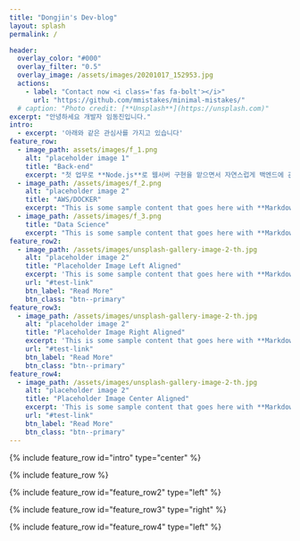 ```yaml
---
title: "Dongjin's Dev-blog"
layout: splash
permalink: /

header:
  overlay_color: "#000"
  overlay_filter: "0.5"
  overlay_image: /assets/images/20201017_152953.jpg
  actions:
    - label: "Contact now <i class='fas fa-bolt'></i>"
      url: "https://github.com/mmistakes/minimal-mistakes/"
  # caption: "Photo credit: [**Unsplash**](https://unsplash.com)"
excerpt: "안녕하세요 개발자 임동진입니다."
intro: 
  - excerpt: '아래와 같은 관심사를 가지고 있습니다'
feature_row:
  - image_path: assets/images/f_1.png
    alt: "placeholder image 1"
    title: "Back-end"
    excerpt: "첫 업무로 **Node.js**로 웹서버 구현을 맡으면서 자연스럽게 백엔드에 관심을 가지게 되었습니다. **Express**를 주로 사용해보았고 최근 **Flask**와 **Django**, **Spring**으로 개인 프로젝트를 진행해보기 위해 공부하고 있습니다."
  - image_path: /assets/images/f_2.png
    alt: "placeholder image 2"
    title: "AWS/DOCKER"
    excerpt: "This is some sample content that goes here with **Markdown** formatting."
  - image_path: /assets/images/f_3.png
    title: "Data Science"
    excerpt: "This is some sample content that goes here with **Markdown** formatting."
feature_row2:
  - image_path: /assets/images/unsplash-gallery-image-2-th.jpg
    alt: "placeholder image 2"
    title: "Placeholder Image Left Aligned"
    excerpt: 'This is some sample content that goes here with **Markdown** formatting. Left aligned with `type="left"`'
    url: "#test-link"
    btn_label: "Read More"
    btn_class: "btn--primary"
feature_row3:
  - image_path: /assets/images/unsplash-gallery-image-2-th.jpg
    alt: "placeholder image 2"
    title: "Placeholder Image Right Aligned"
    excerpt: 'This is some sample content that goes here with **Markdown** formatting. Right aligned with `type="right"`'
    url: "#test-link"
    btn_label: "Read More"
    btn_class: "btn--primary"
feature_row4:
  - image_path: /assets/images/unsplash-gallery-image-2-th.jpg
    alt: "placeholder image 2"
    title: "Placeholder Image Center Aligned"
    excerpt: 'This is some sample content that goes here with **Markdown** formatting. Centered with `type="center"`'
    url: "#test-link"
    btn_label: "Read More"
    btn_class: "btn--primary"
---
```



{% include feature_row id="intro" type="center" %}

{% include feature_row %}

{% include feature_row id="feature_row2" type="left" %}

{% include feature_row id="feature_row3" type="right" %}

{% include feature_row id="feature_row4" type="left" %}